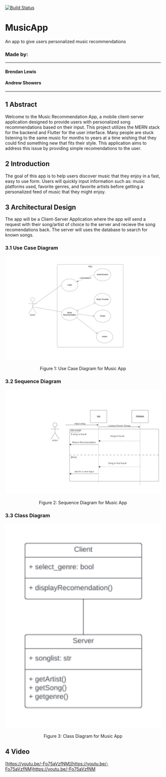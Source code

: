 <a href="https://github.com/andrewshowers/BeatBlendr/actions"><img src="https://github.com/andrewshowers/BeatBlendr/workflows/test-my-app/badge.svg" alt="Build Status"></a>
# MusicApp
An app to give users personalized music recommendations

### Made by: 
---
#### Brendan Lewis
#### Andrew Showers
---
## 1 Abstract
Welcome to the Music Recommendation App, a mobile client-server application designed to provide users with personalized song recommendations based on their input. This project utilizes the MERN stack for the backend and Flutter for the user interface. Many people are stuck listening to the same music for months to years at a time wishing that they could find something new that fits their style. This application aims to address this issue by providing simple recomendations to the user.

## 2 Introduction
The goal of this app is to help users discover music that they enjoy in a fast, easy to use form. Users will quickly input information such as: music platforms used, favorite genres, and favorite artists before getting a personalized feed of music that they might enjoy. 

## 3 Architectural Design
The app will be a Client-Server Application where the app will send a request with their song/artist of choice to the server and recieve the song recomendations back. The server will uses the database to search for known songs.

 ### 3.1 Use Case Diagram
<p align="center">
  <img src="regex/MusicApp_Use_Case.png" width="500" title="Use Case Diagram">
  <br>
  <br>
 Figure 1: Use Case Diagram for Music App
</p>

 ### 3.2 Sequence Diagram
 <p align="center">
  <img src="regex/MusicApp_Sequence.png" width="600" title="Use Case Diagram">
  <br>
  <br>
  Figure 2: Sequence Diagram for Music App
</p>

 ### 3.3 Class Diagram
 <p align="center">
  <img src="regex/MusicApp Class Diagram.png" width="600" title="Use Case Diagram">
  <br>
  <br>
  Figure 3: Class Diagram for Music App
</p>

## 4 Video
[https://youtu.be/-Fo75aVzfNM](https://youtu.be/-Fo75aVzfNM)https://youtu.be/-Fo75aVzfNM
 
